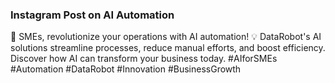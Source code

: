 ### Instagram Post on AI Automation

💼 SMEs, revolutionize your operations with AI automation! 💡 DataRobot's AI solutions streamline processes, reduce manual efforts, and boost efficiency. Discover how AI can transform your business today. #AIforSMEs #Automation #DataRobot #Innovation #BusinessGrowth